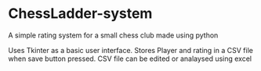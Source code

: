 # ChessLadder-system
A simple rating system for a small chess club made using python

Uses Tkinter as a basic user interface.
Stores Player and rating in a CSV file when save button pressed.
CSV file can be edited or analaysed using excel 
